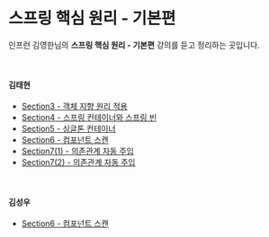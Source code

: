 # 스프링 핵심 원리 - 기본편
인프런 김영한님의 **스프링 핵심 원리 - 기본편** 강의를 듣고 정리하는 곳입니다. 

<br>

#### 김태현
- [Section3 - 객체 지향 원리 적용](https://github.com/ffolabear/InflearnStudy/blob/main/SpringBasic/Section3_ffbear.md)
- [Section4 - 스프링 컨테이너와 스프링 빈](https://github.com/ffolabear/InflearnStudy/blob/main/SpringBasic/Section4_ffbear.md)
- [Section5 - 싱글톤 컨테이너](https://github.com/ffolabear/InflearnStudy/blob/main/SpringBasic/Section5_ffbear.md)
- [Section6 - 컴포넌트 스캔](https://github.com/ffolabear/InflearnStudy/blob/main/SpringBasic/Section6_ffbear.md)
- [Section7(1) - 의존관계 자동 주입](https://github.com/ffolabear/InflearnStudy/blob/main/SpringBasic/Section7_1_ffbear.md)
- [Section7(2) - 의존관계 자동 주입](https://github.com/ffolabear/InflearnStudy/blob/main/SpringBasic/Section7_2_ffbear.md)


<br>


#### 김성우
 - [Section6 - 컴포넌트 스캔](https://github.com/ffolabear/InflearnStudy/blob/main/SpringBasic/ComponentScan_sw.md)


<br><br>
